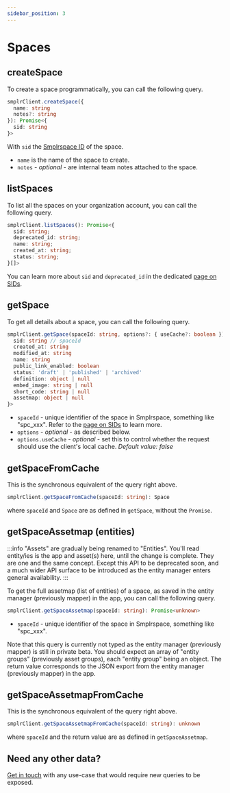 ```yaml
---
sidebar_position: 3
---
```


# Spaces

## createSpace

To create a space programmatically, you can call the following query.

```ts
smplrClient.createSpace({ 
  name: string
  notes?: string 
}): Promise<{
  sid: string
}>
```

With `sid` the [Smplrspace ID](/guides/sid) of the space.

- `name` is the name of the space to create.
- `notes` - _optional_ - are internal team notes attached to the space.


## listSpaces

To list all the spaces on your organization account, you can call the following query.

```ts
smplrClient.listSpaces(): Promise<{
  sid: string;
  deprecated_id: string;
  name: string;
  created_at: string;
  status: string;
}[]>
```

You can learn more about `sid` and `deprecated_id` in the dedicated [page on SIDs](/guides/sid).

## getSpace

To get all details about a space, you can call the following query.

```ts
smplrClient.getSpace(spaceId: string, options?: { useCache?: boolean }): Promise<{
  sid: string // spaceId
  created_at: string
  modified_at: string
  name: string
  public_link_enabled: boolean
  status: 'draft' | 'published' | 'archived'
  definition: object | null
  embed_image: string | null
  short_code: string | null
  assetmap: object | null
}>
```

- `spaceId` - unique identifier of the space in Smplrspace, something like "spc_xxx". Refer to the [page on SIDs](/guides/sid) to learn more.
- `options` - _optional_ - as described below.
- `options.useCache` - _optional_ - set this to control whether the request should use the client's local cache. _Default value: false_

## getSpaceFromCache

This is the synchronous equivalent of the query right above.

```ts
smplrClient.getSpaceFromCache(spaceId: string): Space
```

where `spaceId` and `Space` are as defined in `getSpace`, without the `Promise`.

## getSpaceAssetmap (entities)

:::info
"Assets" are gradually being renamed to "Entities". You'll read entity/ies is the app and asset(s) here, until the change is complete. They are one and the same concept. Except this API to be deprecated soon, and a much wider API surface to be introduced as the entity manager enters general availability.
:::

To get the full assetmap (list of entities) of a space, as saved in the entity manager (previously mapper) in the app, you can call the following query.

```ts
smplrClient.getSpaceAssetmap(spaceId: string): Promise<unknown>
```

- `spaceId` - unique identifier of the space in Smplrspace, something like "spc_xxx".

Note that this query is currently not typed as the entity manager (previously mapper) is still in private beta. You should expect an array of "entity groups" (previously asset groups), each "entity group" being an object. The return value corresponds to the JSON export from the entity manager (previously mapper) in the app.

## getSpaceAssetmapFromCache

This is the synchronous equivalent of the query right above.

```ts
smplrClient.getSpaceAssetmapFromCache(spaceId: string): unknown
```

where `spaceId` and the return value are as defined in `getSpaceAssetmap`.

## Need any other data?

[Get in touch](mailto:support@smplrspace.com) with any use-case that would require new queries to be exposed.
